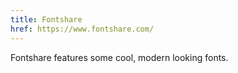 ```yaml
---
title: Fontshare
href: https://www.fontshare.com/
---
```


Fontshare features some cool, modern looking fonts.
